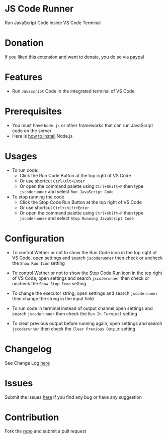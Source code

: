 # JS Code Runner 
Run JavaScript Code inside VS Code Terminal

# Donation
If you liked this extension and want to donate, you do so via [paypal](paypal.me/flororaphaell5464)

# Features
- Run `JavaScript` Code in the integrated terminal of VS Code

# Prerequisites
- You must have `Node.js` or other frameworks that can run JavaScript code on the server
- Here is [how to install](https://nodejs.dev/en/learn/how-to-install-nodejs/) Node.js

# Usages
- To run code:
  - Click the Run Code Button at the top right of VS Code
  - Or use shortcut `Ctrl+Alt+Enter`
  - Or open the command palette using `Ctrl+Shift+P` then type `jscoderunner` and select `Run JavaScript Code`
- To stop running the code
  - Click the Stop Code Run Button at the top right of VS Code
  - Or use shortcut `Ctrl+shift+Enter`
  - Or open the command palette using `Ctrl+Shift+P` then type `jscoderunner` and select `Stop Running JavaScript Code`

# Configuration

- To control Wether or not to show the Run Code icon in the top right of VS Code, open settings and search `jscoderunner` then check or uncheck the `Show Run Icon` setting

- To control Wether or not to show the Stop Code Run icon in the top right of VS Code, open settings and search `jscoderunner` then check or uncheck the `Show Stop Icon` setting

- To change the executor string, open settings and search `jscoderunner` then change the string in the input field

- To run code in terminal instead of output channel,open settings and search `jscoderunner` then check the `Run In Terminal` setting

- To clear previous output before running again, open settings and search `jscoderunner` then check the `Clear Previous Output` setting

# Changelog
See Change Log [here](CHANGELOG.md)

# Issues
Submit the issues [here](https://github.com/Floro-Raphaell/JS-Code-Runner/issues) if you find any bug or have any suggestion

# Contribution
Fork the [repo](https://github.com/Floro-Raphaell/JS-Code-Runner.git) and submit a pull request
